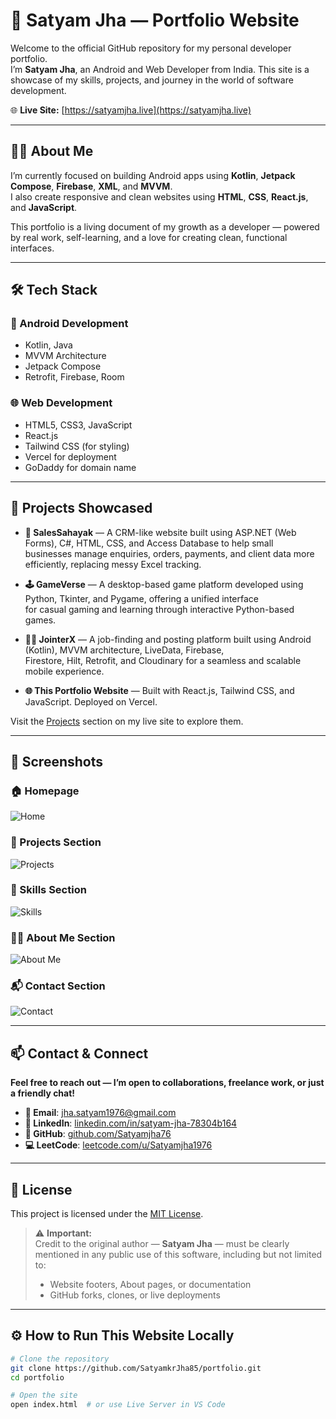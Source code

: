 # 🚀 Satyam Jha — Portfolio Website

Welcome to the official GitHub repository for my personal developer portfolio.  
I’m **Satyam Jha**, an Android and Web Developer from India. This site is a showcase of my skills, projects, and journey in the world of software development.

🌐 **Live Site:** [https://satyamjha.live](https://satyamjha.live)

---

## 👨‍💻 About Me

I’m currently focused on building Android apps using **Kotlin**, **Jetpack Compose**, **Firebase**, **XML**, and **MVVM**.  
I also create responsive and clean websites using **HTML**, **CSS**, **React.js**, and **JavaScript**.

This portfolio is a living document of my growth as a developer — powered by real work, self-learning, and a love for creating clean, functional interfaces.

---

## 🛠️ Tech Stack

### 📱 Android Development
- Kotlin, Java
- MVVM Architecture
- Jetpack Compose
- Retrofit, Firebase, Room

### 🌐 Web Development
- HTML5, CSS3, JavaScript
- React.js
- Tailwind CSS (for styling)
- Vercel for deployment
- GoDaddy for domain name

---

## 📂 Projects Showcased

- **🧾 SalesSahayak** — A CRM-like website built using ASP.NET (Web Forms), C#, HTML, CSS, and Access Database to help small  
  businesses manage enquiries, orders, payments, and client data more efficiently, replacing messy Excel tracking.

- **🕹️ GameVerse** — A desktop-based game platform developed using Python, Tkinter, and Pygame, offering a unified interface  
  for casual gaming and learning through interactive Python-based games.

- **💼📱 JointerX** — A job-finding and posting platform built using Android (Kotlin), MVVM architecture, LiveData, Firebase,  
  Firestore, Hilt, Retrofit, and Cloudinary for a seamless and scalable mobile experience.

- **🌐 This Portfolio Website** — Built with React.js, Tailwind CSS, and JavaScript. Deployed on Vercel.

Visit the [Projects](https://satyamjha.live/projects) section on my live site to explore them.

---

## 📸 Screenshots

### 🏠 Homepage  
![Home](src/assets/Screenshots/Home.png)

### 🧩 Projects Section  
![Projects](src/assets/Screenshots/Projects.png)

### 🧠 Skills Section  
![Skills](src/assets/Screenshots/Skills.png)

### 🙋‍♂️ About Me Section  
![About Me](src/assets/Screenshots/About.png)

### 📬 Contact Section  
![Contact](src/assets/Screenshots/Contact.png)

---

## 📫 Contact & Connect

**Feel free to reach out — I’m open to collaborations, freelance work, or just a friendly chat!**

- **📧 Email**: jha.satyam1976@gmail.com  
- **🔗 LinkedIn**: [linkedin.com/in/satyam-jha-78304b164](https://www.linkedin.com/in/satyam-jha-18s21d24sh/)  
- **🐙 GitHub**: [github.com/Satyamjha76](https://github.com/Satyamjha76)  
- **💻 LeetCode**: [leetcode.com/u/Satyamjha1976](https://leetcode.com/u/Satyamjha1976)

---

## 📝 License

This project is licensed under the [MIT License](./LICENSE).

> ⚠️ **Important:**  
> Credit to the original author — **Satyam Jha** — must be clearly mentioned in any public use of this software, including but not limited to:
> - Website footers, About pages, or documentation  
> - GitHub forks, clones, or live deployments

---

## ⚙️ How to Run This Website Locally

```bash
# Clone the repository
git clone https://github.com/SatyamkrJha85/portfolio.git
cd portfolio

# Open the site
open index.html  # or use Live Server in VS Code
